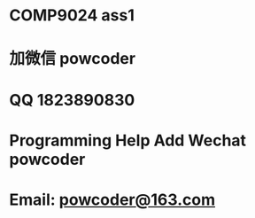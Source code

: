 # COMP9024 ass1
# 加微信 powcoder

# QQ 1823890830

# Programming Help Add Wechat powcoder

# Email: powcoder@163.com


